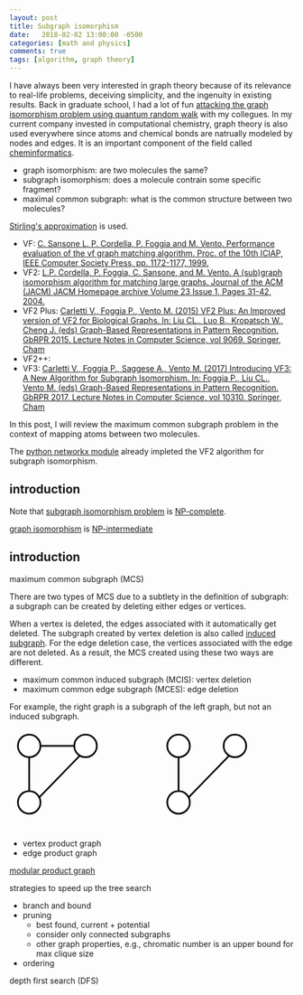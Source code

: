```yaml
---
layout: post
title: Subgraph isomorphism
date:   2018-02-02 13:00:00 -0500
categories: [math and physics]
comments: true
tags: [algorithm, graph theory]
---
```


I have always been very interested in graph theory because of its relevance to real-life problems,
deceiving simplicity, and the ingenuity in existing results.
Back in graduate school, I had a lot of fun [attacking the graph isomorphism problem using quantum random walk](https://journals.aps.org/pra/abstract/10.1103/PhysRevA.81.052313) with my collegues.
In my current company invested in computational chemistry,
graph theory is also used everywhere since atoms and chemical bonds are natrually modeled by nodes and edges.
It is an important component of the field called [cheminformatics](https://en.wikipedia.org/wiki/Cheminformatics).

* graph isomorphism: are two molecules the same?
* subgraph isomorphism: does a molecule contrain some specific fragment?
* maximal common subgraph: what is the common structure between two molecules?


[Stirling's approximation](https://en.wikipedia.org/wiki/Stirling%27s_approximation) is used.

* VF: [C. Sansone L. P. Cordella, P. Foggia and M. Vento. Performance evaluation of the vf graph matching algorithm. Proc. of the 10th ICIAP, IEEE Computer Society Press, pp. 1172-1177, 1999.](http://ieeexplore.ieee.org/abstract/document/797762/)
* VF2: [L.P. Cordella, P. Foggia, C. Sansone, and M. Vento. A (sub)graph isomorphism algorithm for matching large graphs. Journal of the ACM (JACM) JACM Homepage archive Volume 23 Issue 1, Pages 31-42, 2004.](https://pdfs.semanticscholar.org/b621/74dcbd30c690014c3bdd769a4a15b7e37839.pdf)
* VF2 Plus: [Carletti V., Foggia P., Vento M. (2015) VF2 Plus: An Improved version of VF2 for Biological Graphs. In: Liu CL., Luo B., Kropatsch W., Cheng J. (eds) Graph-Based Representations in Pattern Recognition. GbRPR 2015. Lecture Notes in Computer Science, vol 9069. Springer, Cham](https://link.springer.com/chapter/10.1007/978-3-319-18224-7_17)
* VF2++:
* VF3: [Carletti V., Foggia P., Saggese A., Vento M. (2017) Introducing VF3: A New Algorithm for Subgraph Isomorphism. In: Foggia P., Liu CL., Vento M. (eds) Graph-Based Representations in Pattern Recognition. GbRPR 2017. Lecture Notes in Computer Science, vol 10310. Springer, Cham](https://link.springer.com/chapter/10.1007/978-3-319-58961-9_12)


In this post, I will review the maximum common subgraph problem in the context of mapping atoms between two molecules.

The [python networkx module](https://networkx.github.io/) already impleted the VF2 algorithm for subgraph isomorphism.

## introduction

Note that [subgraph isomorphism problem](https://en.wikipedia.org/wiki/Subgraph_isomorphism_problem) is [NP-complete](https://en.wikipedia.org/wiki/NP-completeness).

[graph isomorphism](https://en.wikipedia.org/wiki/Graph_isomorphism_problem) is [NP-intermediate](https://en.wikipedia.org/wiki/NP-intermediate)


## introduction

maximum common subgraph (MCS)

There are two types of MCS due to a subtlety in the definition of subgraph: a subgraph can be created by deleting either edges or vertices.

When a vertex is deleted, the edges associated with it automatically get deleted.
The subgraph created by vertex deletion is also called [induced subgraph](https://en.wikipedia.org/wiki/Induced_subgraph).
For the edge deletion case, the vertices associated with the edge are not deleted.
As a result, the MCS created using these two ways are different.

* maximum common induced subgraph (MCIS): vertex deletion
* maximum common edge subgraph (MCES): edge deletion

For example, the right graph is a subgraph of the left graph, but not an induced subgraph.

<svg width='430' height='180'>
<circle cx='400' cy='30' r='20' fill='white' stroke-width='3' stroke='black' /> 
<circle cx='300' cy='30' r='20' fill='white' stroke-width='3' stroke='black' /> 
<circle cx='300' cy='130' r='20' fill='white' stroke-width='3' stroke='black' /> 

<circle cx='135' cy='30' r='20' fill='white' stroke-width='3' stroke='black' /> 
<circle cx='35' cy='30' r='20' fill='white' stroke-width='3' stroke='black' /> 
<circle cx='35' cy='130' r='20' fill='white' stroke-width='3' stroke='black' /> 
<line x1="300" y1="49" x2="300" y2="111" stroke="#000" stroke-width="3" />
<line x1="390" y1="47" x2="317" y2="122" stroke="#000" stroke-width="3" />
<line x1="35" y1="49" x2="35" y2="111" stroke="#000" stroke-width="3" />
<line x1="125" y1="47" x2="52" y2="122" stroke="#000" stroke-width="3" />
<line x1="54" y1="30" x2="115" y2="30" stroke="#000" stroke-width="3" />
</svg>

* vertex product graph
* edge product graph

[modular product graph](https://en.wikipedia.org/wiki/Modular_product_of_graphs)

strategies to speed up the tree search

* branch and bound
* pruning
    * best found, current + potential
    * consider only connected subgraphs
    * other graph properties, e.g., chromatic number is an upper bound for max clique size
* ordering



depth first search (DFS)
